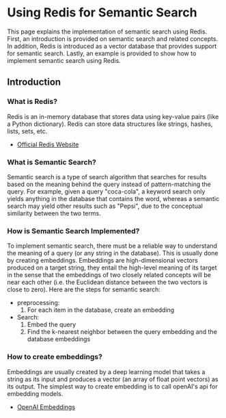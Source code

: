 # Using Redis for Semantic Search
This page explains the implementation of semantic search using Redis. First, an introduction is provided on semantic search and related concepts. In addition, Redis is introduced as a vector database that provides support for semantic search. Lastly, an example is provided to show how to implement semantic search using Redis.

## Introduction
### What is Redis?
Redis is an in-memory database that stores data using key-value pairs (like a Python dictionary). Redis can store data structures like strings, hashes, lists, sets, etc. 
- [Official Redis Website](https://redis.io/)

### What is Semantic Search?
Semantic search is a type of search algorithm that searches for results based on the meaning behind the query instead of pattern-matching the query. For example, given a query "coca-cola", a keyword search only yields anything in the database that contains the word, whereas a semantic search may yield other results such as "Pepsi", due to the conceptual similarity between the two terms.

### How is Semantic Search Implemented?
To implement semantic search, there must be a reliable way to understand the meaning of a query (or any string in the database). This is usually done by creating embeddings. Embeddings are high-dimensional vectors produced on a target string, they entail the high-level meaning of its target in the sense that the embeddings of two closely related concepts will be near each other (i.e. the Euclidean distance between the two vectors is close to zero). 
Here are the steps for semantic search:
- preprocessing:
  1. For each item in the database, create an embedding
- Search:
  1.  Embed the query
  2.  Find the k-nearest neighbor between the query embedding and the database embeddings

### How to create embeddings?
Embeddings are usually created by a deep learning model that takes a string as its input and produces a vector (an array of float point vectors) as its output. The simplest way to create embedding is to call openAI's api for embedding models.
- [OpenAI Embeddings](https://platform.openai.com/docs/guides/embeddings/)






